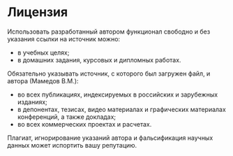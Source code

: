 # Лицензия

Использовать разработанный автором функционал свободно и без указания ссылки на источник можно:

- в учебных целях;
- в домашних задания, курсовых и дипломных работах.

Обязательно указывать источник, с которого был загружен файл, и автора (Мамедов В.М.):
- во всех публикациях, индексируемых в российских и зарубежных изданиях;
- в депонентах, тезисах, видео материалах и графических материалах конференций, а также докладах;
- во всех коммерческих проектах и расчетах.

Плагиат, игнорирование указаний автора и фальсификация научных данных может испортить вашу репутацию.
